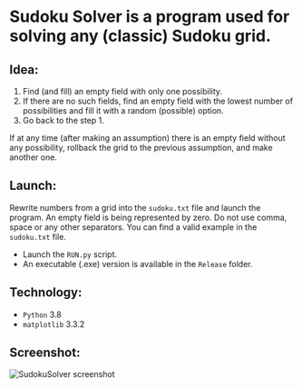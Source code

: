 # Sudoku Solver is a program used for solving any (classic) Sudoku grid.
## Idea:
1. Find (and fill) an empty field with only one possibility.  
2. If there are no such fields, find an empty field with the lowest number of possibilities and fill it with a random (possible) option. 
3. Go back to the step 1.  

If at any time (after making an assumption) there is an empty field without any possibility, rollback the grid to the previous assumption, and make another one.  

## Launch:
Rewrite numbers from a grid into the ```sudoku.txt``` file and launch the program. An empty field is being represented by zero. Do not use comma, space or any other separators. You can find a valid example in the ```sudoku.txt``` file.
* Launch the ```RUN.py``` script.
* An executable (.exe) version is available in the ```Release``` folder.

## Technology: 
* ```Python``` 3.8
* ```matplotlib``` 3.3.2

## Screenshot:  
![SudokuSolver screenshot](https://user-images.githubusercontent.com/71539614/99324225-16df9180-2874-11eb-8815-6f0c9a3f7bdd.png)
